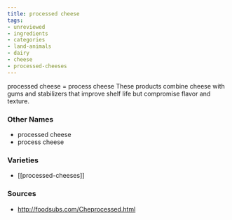 ```yaml
---
title: processed cheese
tags:
- unreviewed
- ingredients
- categories
- land-animals
- dairy
- cheese
- processed-cheeses
---
```

processed cheese = process cheese These products combine cheese with gums and stabilizers that improve shelf life but compromise flavor and texture.

### Other Names

* processed cheese
* process cheese

### Varieties

* [[processed-cheeses]]

### Sources
* http://foodsubs.com/Cheprocessed.html
